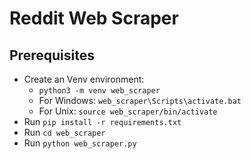 # Reddit Web Scraper

## Prerequisites
- Create an Venv environment:
  - `python3 -m venv web_scraper`
  - For Windows: `web_scraper\Scripts\activate.bat`
  - For Unix: `source web_scraper/bin/activate`
- Run `pip install -r requirements.txt`
- Run `cd web_scraper`
- Run `python web_scraper.py`